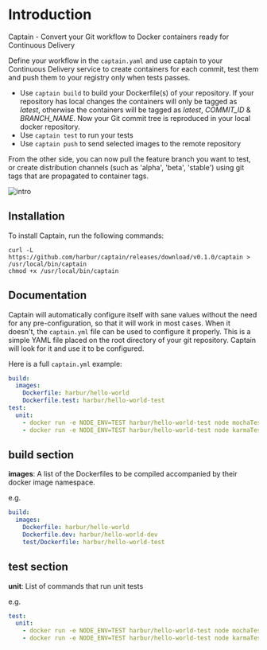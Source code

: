 # Introduction

Captain - Convert your Git workflow to Docker containers ready for Continuous Delivery

Define your workflow in the `captain.yaml` and use captain to your Continuous Delivery service to create containers for each commit, test them and push them to your registry only when tests passes.

* Use `captain build` to build your Dockerfile(s) of your repository. If your repository has local changes the containers will only be tagged as *latest*, otherwise the containers will be tagged as *latest*, *COMMIT_ID* & *BRANCH_NAME*. Now your Git commit tree is reproduced in your local docker repository.
* Use `captain test` to run your tests
* Use `captain push` to send selected images to the remote repository

From the other side, you can now pull the feature branch you want to test, or create distribution channels (such as 'alpha', 'beta', 'stable') using git tags that are propagated to container tags.

![intro](https://cloud.githubusercontent.com/assets/367397/6997822/c9aeadd8-dbcb-11e4-9901-dd62bcb33e5e.gif)

## Installation

To install Captain, run the following commands:

```
curl -L https://github.com/harbur/captain/releases/download/v0.1.0/captain > /usr/local/bin/captain
chmod +x /usr/local/bin/captain
```

## Documentation

Captain will automatically configure itself with sane values without the need for any pre-configuration, so that it will work in most cases. When it doesn't, the `captain.yml` file can be used to configure it properly. This is a simple YAML file placed on the root directory of your git repository. Captain will look for it and use it to be configured.

Here is a full `captain.yml` example:

```yaml
build:
  images:
    Dockerfile: harbur/hello-world
    Dockerfile.test: harbur/hello-world-test
test:
  unit:
    - docker run -e NODE_ENV=TEST harbur/hello-world-test node mochaTest
    - docker run -e NODE_ENV=TEST harbur/hello-world-test node karmaTest
```

## build section

**images**: A list of the Dockerfiles to be compiled accompanied by their docker image namespace.

e.g.

```yaml
build:
  images:
    Dockerfile: harbur/hello-world
    Dockerfile.dev: harbur/hello-world-dev
    test/Dockerfile: harbur/hello-world-test
```

## test section

**unit**: List of commands that run unit tests

e.g.

```yaml
test:
  unit:
    - docker run -e NODE_ENV=TEST harbur/hello-world-test node mochaTest
    - docker run -e NODE_ENV=TEST harbur/hello-world-test node karmaTest
```
